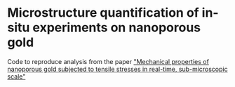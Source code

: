 # Microstructure quantification of in-situ experiments on nanoporous gold
Code to reproduce analysis from the paper ["Mechanical properties of nanoporous gold subjected to tensile stresses in real-time, sub-microscopic scale"](doi.org/10.1007/s10853-019-03762-8)


